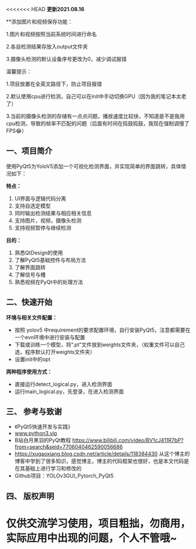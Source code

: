 <<<<<<< HEAD
**更新2021.08.16**

**添加图片和视频保存功能：

1.图片和视频按照当前系统时间进行命名

2.各自检测结果存放入output文件夹

3.摄像头检测的默认设备序号更改为0，减少调试报错

温馨提示：

1.项目放置在全英文路径下，防止项目报错

2.默认使用cpu进行检测，自己可以在init中手动切换GPU（因为我的笔记本太老了）

3.当前的摄像头检测的存储有一点点问题，播放速度比较快，不知道是不是我用cpu检测，导致的帧率不匹配的问题（后面有时间在捣鼓捣鼓，我现在强制调慢了FPS😂）


## **一、项目简介**
使用PyQt5为YoloV5添加一个可视化检测界面，并实现简单的界面跳转，具体情况如下：


**特点：**
 1. UI界面与逻辑代码分离
 2. 支持自选定模型
 3. 同时输出检测结果与相应相关信息
 4. 支持图片，视频，摄像头检测
 5. 支持视频暂停与继续检测

**目的：**
 1. 熟悉QtDesign的使用
 2. 了解PyQt5基础控件与布局方法
 3. 了解界面跳转
 4. 了解信号与槽
 5. 熟悉视频在PyQt中的处理方法


## **二、快速开始**
**环境与相关文件配置：**
 - 按照 yolov5 中requirement的要求配置环境，自行安装PyQt5，注意都需要在一个evn环境中进行安装与配置
 - 下载或训练一个模型，将“.pt”文件放到weights文件夹，（权重文件可以自己选，程序默认打开weights文件夹）
 - 设置init中的opt

**两种程序使用方式：**

 - 直接运行detect_logical.py，进入检测界面
 - 运行main_logical.py，先登录，在进入检测界面

## **三、 参考与致谢**
 - 《PyQt5快速开发与实践》
 -  www.python3.vip
 - B站白月黑羽的PyQt教程 https://www.bilibili.com/video/BV1cJ411R7bP?from=search&seid=7706040462590056686
 - https://xugaoxiang.blog.csdn.net/article/details/118384430 从这个博主的博客中学到了很多知识，感觉博主，博主的代码框架也很好，也是本文代码是在其基础上进行学习和修改的
 - Github项目：YOLOv3GUI_Pytorch_PyQt5

## **四、 版权声明**
仅供交流学习使用，项目粗拙，勿商用，实际应用中出现的问题，个人不管哦~
=======

